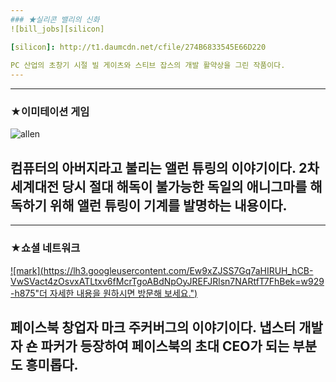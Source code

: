 ```yaml
---
### ★실리콘 밸리의 신화
![bill_jobs][silicon]

[silicon]: http://t1.daumcdn.net/cfile/274B6833545E66D220
  
PC 산업의 초창기 시절 빌 게이츠와 스티브 잡스의 개발 활약상을 그린 작품이다. 
---  
```

    
---
### ★이미테이션 게임
![allen](https://lh3.googleusercontent.com/bb6jvN4zOT3aT-VObJt3h_sSvIMNB_0fl4gX_iR7zVFEFs84FDTsKtb73AcPkexhDvSKhxJgzrqq4sU=w929-h932)  
  
컴퓨터의 아버지라고 불리는 앨런 튜링의 이야기이다. 2차 세계대전 당시 절대 해독이 불가능한 독일의 애니그마를 해독하기 위해 앨런 튜링이 기계를 발명하는 내용이다.   
---  
  
---
### ★쇼셜 네트워크
[![mark](https://lh3.googleusercontent.com/Ew9xZJSS7Gq7aHIRUH_hCB-VwSVact4zOsvxATLtxv6fMcrTgoABdNpOyJREFJRlsn7NARtfT7FhBek=w929-h875"더 자세한 내용을 원하시면 방문해 보세요.")](https://ko.wikipedia.org/wiki/%EC%86%8C%EC%85%9C_%EB%84%A4%ED%8A%B8%EC%9B%8C%ED%81%AC_(%EC%98%81%ED%99%94))  
  
페이스북 창업자 마크 주커버그의 이야기이다. 냅스터 개발자 숀 파커가 등장하여 페이스북의 초대 CEO가 되는 부분도 흥미롭다. 
---


